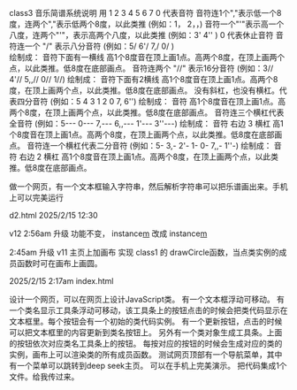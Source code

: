 class3
音乐简谱系统说明
 用 1 2 3 4 5 6 7  0 代表音符
 音符连1个","表示低一个8度，连两个","表示低两个8度，以此类推 (例如：1， 2，，)
 音符一个"'"表示高一个八度，连两个"'"，表示高两个八度，以此类推 (例如：3' 4'' )
 0 代表休止音符
 音符连一个 "/" 表示八分音符     (例如：5/ 6'/  7,/ 0/ )    
   绘制成： 音符下面有一横线  高1个8度音在顶上画1点。高两个8度，在顶上画两个点，以此类推。低8度在底部画点。
 音符连两个 "//" 表示16分音符   (例如：3// 4'//  5,,// 0// 1//)
   绘制成： 音符下面有2横线  高1个8度音在顶上画1点。高两个8度，在顶上画两个点，以此类推。低8度在底部画点。
 没有斜杠，也没有横杠。代表四分音符  (例如：5 4 3 1 2 0 7, 6'')
   绘制成： 音符  高1个8度音在顶上画1点。高两个8度，在顶上画两个点，以此类推。低8度在底部画点。
 音符连三个横杠代表全音符  (例如：5--- 0--- 7,--- 6,,--- 1'--- 3''---)
   绘制成： 音符 右边 3 横杠  高1个8度音在顶上画1点。高两个8度，在顶上画两个点，以此类推。低8度在底部画点。
 音符连一个横杠代表二分音符  (例如：5- 3,- 2'- 1- 0- 7,,- 1''-)
   绘制成： 音符 右边 2 横杠   高1个8度音在顶上画1点。高两个8度，在顶上画两个点，以此类推。低8度在底部画点。


做一个网页，有一个文本框输入字符串，然后解析字符串可以把乐谱画出来。手机上可以完美运行


d2.html 2025/2/15 12:30




v12 2:56am
升级 
功能不变，
instance[m]() 改成 instance[m](ctx)

2:45am
升级 v11
主页上加画布
实现 class1 的 drawCircle函数，当点类实例的成员函数时可在画布上画圆。


2025/2/15 2:17am
index.html

设计一个网页，可以在网页上设计JavaScript类。
有一个文本框浮动可移动。
有一个类名显示工具条浮动可移动，该工具条上的按钮点击的时候会把类代码显示在文本框里。每个按钮会有一个初始的类代码实例。
有一个更新按钮，点击的时候可以把文本框里的内容更新到类名按钮上。
另外有一个类对象生成工具条。上面的按钮依次对应类名工具条上的按钮。
每按对应的按钮的时候会生成对应的类的实例，画布上可以渲染类的所有成员函数。
测试网页顶部有一个导航菜单，其中有一个菜单可以跳转到deep seek主页。
可以在手机上完美演示。
把代码集成1个文件。给我传过来。
 